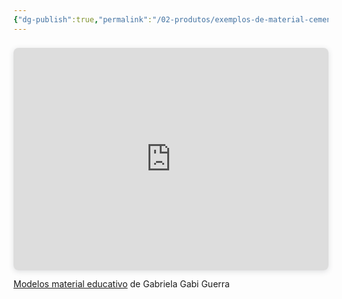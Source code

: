 ```yaml
---
{"dg-publish":true,"permalink":"/02-produtos/exemplos-de-material-cemenf/","created":"2023-08-07 às 12:17","updated":"2023-08-07 às 12:19"}
---
```



<div style="position: relative; width: 100%; height: 0; padding-top: 70.7071%;
 padding-bottom: 0; box-shadow: 0 2px 8px 0 rgba(63,69,81,0.16); margin-top: 1.6em; margin-bottom: 0.9em; overflow: hidden;
 border-radius: 8px; will-change: transform;">
  <iframe loading="lazy" style="position: absolute; width: 100%; height: 100%; top: 0; left: 0; border: none; padding: 0;margin: 0;"
    src="https:&#x2F;&#x2F;www.canva.com&#x2F;design&#x2F;DAFmeqKo8X4&#x2F;view?embed" allowfullscreen="allowfullscreen" allow="fullscreen">
  </iframe>
</div>
<a href="https:&#x2F;&#x2F;www.canva.com&#x2F;design&#x2F;DAFmeqKo8X4&#x2F;view?utm_content=DAFmeqKo8X4&amp;utm_campaign=designshare&amp;utm_medium=embeds&amp;utm_source=link" target="_blank" rel="noopener">Modelos material educativo</a> de Gabriela Gabi Guerra